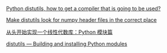 [Python distutils, how to get a compiler that is going to be used?](https://stackoverflow.com/questions/724664/python-distutils-how-to-get-a-compiler-that-is-going-to-be-used)

[Make distutils look for numpy header files in the correct place](https://stackoverflow.com/questions/2379898/make-distutils-look-for-numpy-header-files-in-the-correct-place)

[从头开始实现一个线性代数库：Python 模块篇](https://netcan.github.io/2018/05/29/%E4%BB%8E%E5%A4%B4%E5%BC%80%E5%A7%8B%E5%AE%9E%E7%8E%B0%E4%B8%80%E4%B8%AA%E7%BA%BF%E6%80%A7%E4%BB%A3%E6%95%B0%E5%BA%93%EF%BC%9APython%E6%A8%A1%E5%9D%97%E7%AF%87/)

[distutils — Building and installing Python modules](https://docs.python.org/3/library/distutils.html)

